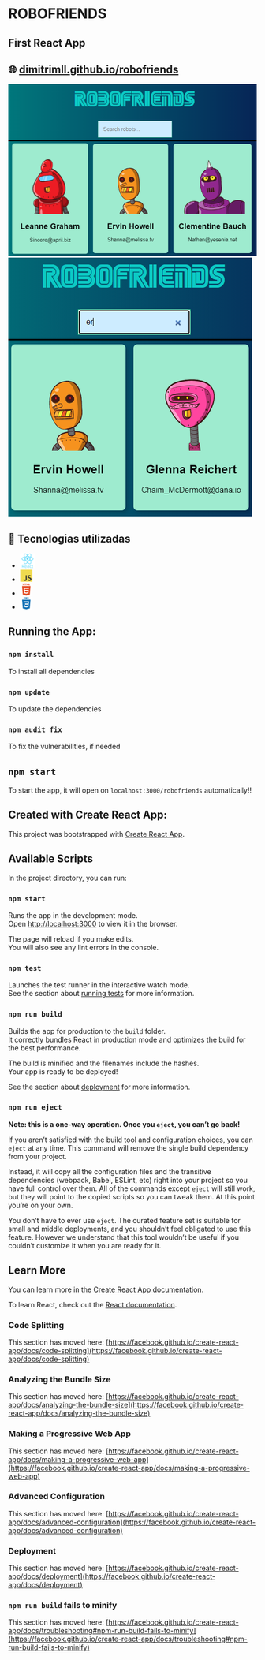 # ROBOFRIENDS

## First React App
## 🌐 [dimitrimll.github.io/robofriends](https://dimitrimll.github.io/robofriends/)
[<img src="https://github.com/DimitriMll/DimitriMll/blob/main/assets/robo1.PNG">](https://dimitrimll.github.io/robofriends/)
[<img src="https://github.com/DimitriMll/DimitriMll/blob/main/assets/robo2.PNG">](https://dimitrimll.github.io/robofriends/)

## 🚀 Tecnologias utilizadas
  - [<img src="https://github.com/devicons/devicon/blob/master/icons/react/react-original-wordmark.svg" alt="react" width="30" height="30">](https://reactjs.org/)
  - [<img src="https://raw.githubusercontent.com/devicons/devicon/master/icons/javascript/javascript-original.svg" alt="javascript" width="25" height="25"/>](https://developer.mozilla.org/)
  - [<img src="https://raw.githubusercontent.com/devicons/devicon/master/icons/html5/html5-plain-wordmark.svg" alt="html5"  width="25" height="25"/>](https://developer.mozilla.org/docs/Web/HTML)
  - [<img src="https://raw.githubusercontent.com/devicons/devicon/master/icons/css3/css3-plain-wordmark.svg" alt="css3"  width="25" height="25"/>](https://developer.mozilla.org/docs/Web/CSS)

## Running the App:
### `npm install`
To install all dependencies

### `npm update`
To update the dependencies

### `npm audit fix`
To fix the vulnerabilities, if needed

## `npm start`
To start the app, it will open on `localhost:3000/robofriends` automatically!!

## Created with Create React App:

This project was bootstrapped with [Create React App](https://github.com/facebook/create-react-app).

## Available Scripts

In the project directory, you can run:

### `npm start`

Runs the app in the development mode.\
Open [http://localhost:3000](http://localhost:3000) to view it in the browser.

The page will reload if you make edits.\
You will also see any lint errors in the console.

### `npm test`

Launches the test runner in the interactive watch mode.\
See the section about [running tests](https://facebook.github.io/create-react-app/docs/running-tests) for more information.

### `npm run build`

Builds the app for production to the `build` folder.\
It correctly bundles React in production mode and optimizes the build for the best performance.

The build is minified and the filenames include the hashes.\
Your app is ready to be deployed!

See the section about [deployment](https://facebook.github.io/create-react-app/docs/deployment) for more information.

### `npm run eject`

**Note: this is a one-way operation. Once you `eject`, you can’t go back!**

If you aren’t satisfied with the build tool and configuration choices, you can `eject` at any time. This command will remove the single build dependency from your project.

Instead, it will copy all the configuration files and the transitive dependencies (webpack, Babel, ESLint, etc) right into your project so you have full control over them. All of the commands except `eject` will still work, but they will point to the copied scripts so you can tweak them. At this point you’re on your own.

You don’t have to ever use `eject`. The curated feature set is suitable for small and middle deployments, and you shouldn’t feel obligated to use this feature. However we understand that this tool wouldn’t be useful if you couldn’t customize it when you are ready for it.

## Learn More

You can learn more in the [Create React App documentation](https://facebook.github.io/create-react-app/docs/getting-started).

To learn React, check out the [React documentation](https://reactjs.org/).

### Code Splitting

This section has moved here: [https://facebook.github.io/create-react-app/docs/code-splitting](https://facebook.github.io/create-react-app/docs/code-splitting)

### Analyzing the Bundle Size

This section has moved here: [https://facebook.github.io/create-react-app/docs/analyzing-the-bundle-size](https://facebook.github.io/create-react-app/docs/analyzing-the-bundle-size)

### Making a Progressive Web App

This section has moved here: [https://facebook.github.io/create-react-app/docs/making-a-progressive-web-app](https://facebook.github.io/create-react-app/docs/making-a-progressive-web-app)

### Advanced Configuration

This section has moved here: [https://facebook.github.io/create-react-app/docs/advanced-configuration](https://facebook.github.io/create-react-app/docs/advanced-configuration)

### Deployment

This section has moved here: [https://facebook.github.io/create-react-app/docs/deployment](https://facebook.github.io/create-react-app/docs/deployment)

### `npm run build` fails to minify

This section has moved here: [https://facebook.github.io/create-react-app/docs/troubleshooting#npm-run-build-fails-to-minify](https://facebook.github.io/create-react-app/docs/troubleshooting#npm-run-build-fails-to-minify)
